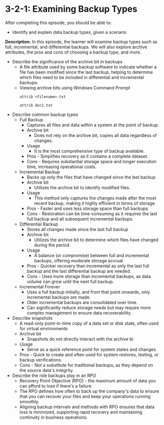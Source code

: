 # 3-2-1: Examining Backup Types

After completing this episode, you should be able to:

+ Identify and explain data backup types, given a scenario

**Description:** In this episode, the learner will examine backup types such as full, incremental, and differential backups. We will also explore archive attributes, the pros and cons of choosing a backup type, and more.

+ Describe the significance of the archive bit in backups
  + A file attribute used by some backup software to indicate whether a file has been modified since the last backup, helping to determine which files need to be included in differential and incremental backups.
  + Viewing archive bits using Windows Command Prompt
    ```
    attrib <filename>.txt
    
    attrib doc1.txt
    ```
+ Describe common backup types
  + Full Backup  
    + Captures all files and data within a system at the point of backup.
    + Archive bit
      + Does not rely on the archive bit, copies all data regardless of changes.  
    + Usage
      + It is the most comprehensive type of backup available.
    + Pros - Simplifies recovery as it contains a complete dataset.  
    + Cons - Requires substantial storage space and longer execution time, increasing operational costs.
  + Incremental Backup  
    + Backs up only the files that have changed since the last backup
    + Archive bit
      + Utilizes the archive bit to identify modified files. 
    + Usage
      + This method only captures the changes made after the most recent backup, making it highly efficient in terms of storage.  
    + Pros - Faster and uses less storage space than full backups.  
    + Cons - Restoration can be time-consuming as it requires the last full backup and all subsequent incremental backups.
  + Differential Backup  
    + Stores all changes made since the last full backup
    + Archive bit
      + Utilizes the archive bit to determine which files have changed during the period. 
    + Usage
      + A balance \(or compromise\) between full and incremental backups, offering moderate storage accrual
    + Pros - Quicker recovery than incremental as only the last full backup and the last differential backup are needed.  
    + Cons - Uses more storage than incremental backups, as data volume can grow until the next full backup.
  + Incremental Forever
    + Uses a full backup initially, and from that point onwards, only incremental backups are made. 
    + Older incremental backups are consolidated over time. 
    + Can significantly reduce storage needs but may require more complex management to ensure data recoverability.
+ Describe snapshots 
  + A read-only point-in-time copy of a data set or disk state, often used for virtual environments
  + Archive bit
    + Snapshots do not directly interact with the archive bi
  + Usage
    + Serve as a quick reference point for system states and changes.  
  + Pros - Quick to create and often used for system restores, testing, or backup verifications.  
  + Cons - Not a substitute for traditional backups, as they depend on the source data's integrity.
+ Describe the role backups play in an RPO
  + Recovery Point Objective \(RPO\) - the maximum amount of data you can afford to lose if there's a failure
  + The RPO defines how often to back up the company's data to ensure that you can recover your files and keep your operations running smoothly.
  + Aligning backup intervals and methods with RPO ensures that data loss is minimized, supporting rapid recovery and maintaining continuity in business operations.
